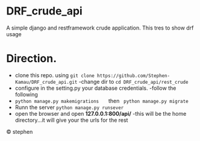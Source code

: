 # DRF_crude_api
A simple django and restframework crude application.  This tres to show  drf usage



#  Direction.
- clone this repo.  using ``git clone https://github.com/Stephen-Kamau/DRF_crude_api.git``
-change dir to ``cd DRF_crude_api/rest_crude``
- configure in the setting.py your database credentials.
-follow the following
- ``python manage.py makemigrations   `` then `` python manage.py migrate``
- Runn the server     ``python manage.py runsever``
- open the browser and open **127.0.0.1:800/api/**
-this will be the home directory...it will give your the urls for the rest

&copy; stephen

